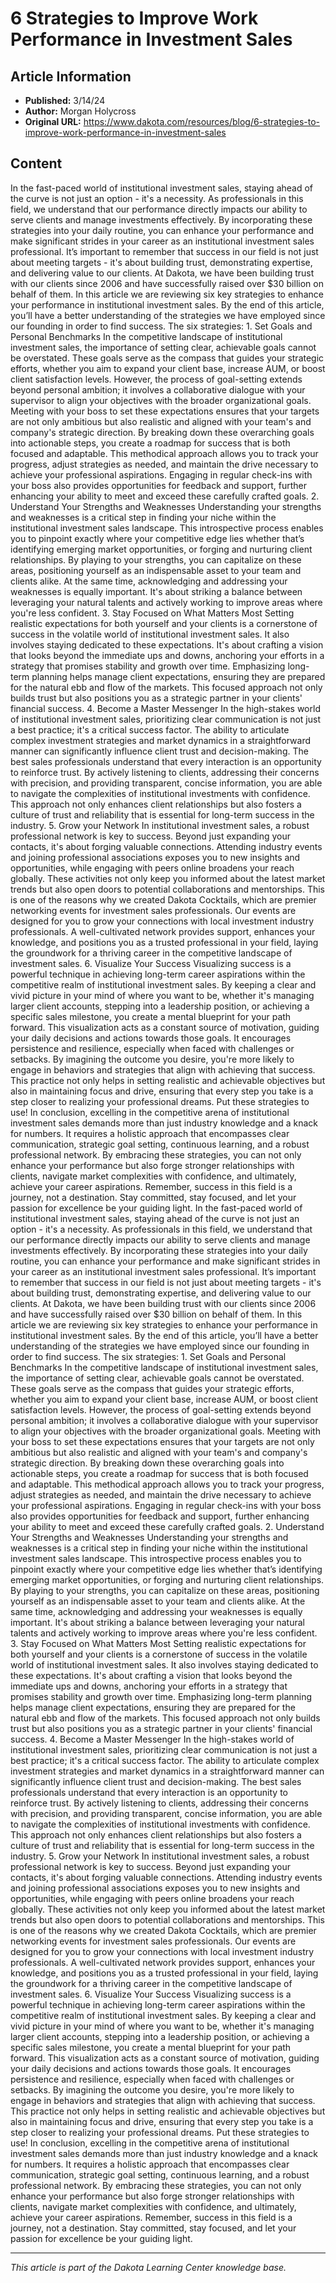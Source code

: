 # 6 Strategies to Improve Work Performance in Investment Sales

## Article Information
- **Published:** 3/14/24
- **Author:** Morgan Holycross
- **Original URL:** https://www.dakota.com/resources/blog/6-strategies-to-improve-work-performance-in-investment-sales

## Content

In the fast-paced world of institutional investment sales, staying ahead of the curve is not just an option - it's a necessity. As professionals in this field, we understand that our performance directly impacts our ability to serve clients and manage investments effectively. By incorporating these strategies into your daily routine, you can enhance your performance and make significant strides in your career as an institutional investment sales professional. It’s important to remember that success in our field is not just about meeting targets - it's about building trust, demonstrating expertise, and delivering value to our clients. At Dakota, we have been building trust with our clients since 2006 and have successfully raised over $30 billion on behalf of them. In this article we are reviewing six key strategies to enhance your performance in institutional investment sales. By the end of this article, you’ll have a better understanding of the strategies we have employed since our founding in order to find success. The six strategies: 1. Set Goals and Personal Benchmarks In the competitive landscape of institutional investment sales, the importance of setting clear, achievable goals cannot be overstated. These goals serve as the compass that guides your strategic efforts, whether you aim to expand your client base, increase AUM, or boost client satisfaction levels. However, the process of goal-setting extends beyond personal ambition; it involves a collaborative dialogue with your supervisor to align your objectives with the broader organizational goals. Meeting with your boss to set these expectations ensures that your targets are not only ambitious but also realistic and aligned with your team's and company's strategic direction. By breaking down these overarching goals into actionable steps, you create a roadmap for success that is both focused and adaptable. This methodical approach allows you to track your progress, adjust strategies as needed, and maintain the drive necessary to achieve your professional aspirations. Engaging in regular check-ins with your boss also provides opportunities for feedback and support, further enhancing your ability to meet and exceed these carefully crafted goals. 2. Understand Your Strengths and Weaknesses Understanding your strengths and weaknesses is a critical step in finding your niche within the institutional investment sales landscape. This introspective process enables you to pinpoint exactly where your competitive edge lies whether that’s identifying emerging market opportunities, or forging and nurturing client relationships. By playing to your strengths, you can capitalize on these areas, positioning yourself as an indispensable asset to your team and clients alike. At the same time, acknowledging and addressing your weaknesses is equally important. It's about striking a balance between leveraging your natural talents and actively working to improve areas where you're less confident. 3. Stay Focused on What Matters Most Setting realistic expectations for both yourself and your clients is a cornerstone of success in the volatile world of institutional investment sales. It also involves staying dedicated to these expectations. It's about crafting a vision that looks beyond the immediate ups and downs, anchoring your efforts in a strategy that promises stability and growth over time. Emphasizing long-term planning helps manage client expectations, ensuring they are prepared for the natural ebb and flow of the markets. This focused approach not only builds trust but also positions you as a strategic partner in your clients' financial success. 4. Become a Master Messenger In the high-stakes world of institutional investment sales, prioritizing clear communication is not just a best practice; it's a critical success factor. The ability to articulate complex investment strategies and market dynamics in a straightforward manner can significantly influence client trust and decision-making. The best sales professionals understand that every interaction is an opportunity to reinforce trust. By actively listening to clients, addressing their concerns with precision, and providing transparent, concise information, you are able to navigate the complexities of institutional investments with confidence. This approach not only enhances client relationships but also fosters a culture of trust and reliability that is essential for long-term success in the industry. 5. Grow your Network In institutional investment sales, a robust professional network is key to success. Beyond just expanding your contacts, it's about forging valuable connections. Attending industry events and joining professional associations exposes you to new insights and opportunities, while engaging with peers online broadens your reach globally. These activities not only keep you informed about the latest market trends but also open doors to potential collaborations and mentorships. This is one of the reasons why we created Dakota Cocktails, which are premier networking events for investment sales professionals. Our events are designed for you to grow your connections with local investment industry professionals. A well-cultivated network provides support, enhances your knowledge, and positions you as a trusted professional in your field, laying the groundwork for a thriving career in the competitive landscape of investment sales. 6. Visualize Your Success Visualizing success is a powerful technique in achieving long-term career aspirations within the competitive realm of institutional investment sales. By keeping a clear and vivid picture in your mind of where you want to be, whether it's managing larger client accounts, stepping into a leadership position, or achieving a specific sales milestone, you create a mental blueprint for your path forward. This visualization acts as a constant source of motivation, guiding your daily decisions and actions towards those goals. It encourages persistence and resilience, especially when faced with challenges or setbacks. By imagining the outcome you desire, you're more likely to engage in behaviors and strategies that align with achieving that success. This practice not only helps in setting realistic and achievable objectives but also in maintaining focus and drive, ensuring that every step you take is a step closer to realizing your professional dreams. Put these strategies to use! In conclusion, excelling in the competitive arena of institutional investment sales demands more than just industry knowledge and a knack for numbers. It requires a holistic approach that encompasses clear communication, strategic goal setting, continuous learning, and a robust professional network. By embracing these strategies, you can not only enhance your performance but also forge stronger relationships with clients, navigate market complexities with confidence, and ultimately, achieve your career aspirations. Remember, success in this field is a journey, not a destination. Stay committed, stay focused, and let your passion for excellence be your guiding light. In the fast-paced world of institutional investment sales, staying ahead of the curve is not just an option - it's a necessity. As professionals in this field, we understand that our performance directly impacts our ability to serve clients and manage investments effectively. By incorporating these strategies into your daily routine, you can enhance your performance and make significant strides in your career as an institutional investment sales professional. It’s important to remember that success in our field is not just about meeting targets - it's about building trust, demonstrating expertise, and delivering value to our clients. At Dakota, we have been building trust with our clients since 2006 and have successfully raised over $30 billion on behalf of them. In this article we are reviewing six key strategies to enhance your performance in institutional investment sales. By the end of this article, you’ll have a better understanding of the strategies we have employed since our founding in order to find success. The six strategies: 1. Set Goals and Personal Benchmarks In the competitive landscape of institutional investment sales, the importance of setting clear, achievable goals cannot be overstated. These goals serve as the compass that guides your strategic efforts, whether you aim to expand your client base, increase AUM, or boost client satisfaction levels. However, the process of goal-setting extends beyond personal ambition; it involves a collaborative dialogue with your supervisor to align your objectives with the broader organizational goals. Meeting with your boss to set these expectations ensures that your targets are not only ambitious but also realistic and aligned with your team's and company's strategic direction. By breaking down these overarching goals into actionable steps, you create a roadmap for success that is both focused and adaptable. This methodical approach allows you to track your progress, adjust strategies as needed, and maintain the drive necessary to achieve your professional aspirations. Engaging in regular check-ins with your boss also provides opportunities for feedback and support, further enhancing your ability to meet and exceed these carefully crafted goals. 2. Understand Your Strengths and Weaknesses Understanding your strengths and weaknesses is a critical step in finding your niche within the institutional investment sales landscape. This introspective process enables you to pinpoint exactly where your competitive edge lies whether that’s identifying emerging market opportunities, or forging and nurturing client relationships. By playing to your strengths, you can capitalize on these areas, positioning yourself as an indispensable asset to your team and clients alike. At the same time, acknowledging and addressing your weaknesses is equally important. It's about striking a balance between leveraging your natural talents and actively working to improve areas where you're less confident. 3. Stay Focused on What Matters Most Setting realistic expectations for both yourself and your clients is a cornerstone of success in the volatile world of institutional investment sales. It also involves staying dedicated to these expectations. It's about crafting a vision that looks beyond the immediate ups and downs, anchoring your efforts in a strategy that promises stability and growth over time. Emphasizing long-term planning helps manage client expectations, ensuring they are prepared for the natural ebb and flow of the markets. This focused approach not only builds trust but also positions you as a strategic partner in your clients' financial success. 4. Become a Master Messenger In the high-stakes world of institutional investment sales, prioritizing clear communication is not just a best practice; it's a critical success factor. The ability to articulate complex investment strategies and market dynamics in a straightforward manner can significantly influence client trust and decision-making. The best sales professionals understand that every interaction is an opportunity to reinforce trust. By actively listening to clients, addressing their concerns with precision, and providing transparent, concise information, you are able to navigate the complexities of institutional investments with confidence. This approach not only enhances client relationships but also fosters a culture of trust and reliability that is essential for long-term success in the industry. 5. Grow your Network In institutional investment sales, a robust professional network is key to success. Beyond just expanding your contacts, it's about forging valuable connections. Attending industry events and joining professional associations exposes you to new insights and opportunities, while engaging with peers online broadens your reach globally. These activities not only keep you informed about the latest market trends but also open doors to potential collaborations and mentorships. This is one of the reasons why we created Dakota Cocktails, which are premier networking events for investment sales professionals. Our events are designed for you to grow your connections with local investment industry professionals. A well-cultivated network provides support, enhances your knowledge, and positions you as a trusted professional in your field, laying the groundwork for a thriving career in the competitive landscape of investment sales. 6. Visualize Your Success Visualizing success is a powerful technique in achieving long-term career aspirations within the competitive realm of institutional investment sales. By keeping a clear and vivid picture in your mind of where you want to be, whether it's managing larger client accounts, stepping into a leadership position, or achieving a specific sales milestone, you create a mental blueprint for your path forward. This visualization acts as a constant source of motivation, guiding your daily decisions and actions towards those goals. It encourages persistence and resilience, especially when faced with challenges or setbacks. By imagining the outcome you desire, you're more likely to engage in behaviors and strategies that align with achieving that success. This practice not only helps in setting realistic and achievable objectives but also in maintaining focus and drive, ensuring that every step you take is a step closer to realizing your professional dreams. Put these strategies to use! In conclusion, excelling in the competitive arena of institutional investment sales demands more than just industry knowledge and a knack for numbers. It requires a holistic approach that encompasses clear communication, strategic goal setting, continuous learning, and a robust professional network. By embracing these strategies, you can not only enhance your performance but also forge stronger relationships with clients, navigate market complexities with confidence, and ultimately, achieve your career aspirations. Remember, success in this field is a journey, not a destination. Stay committed, stay focused, and let your passion for excellence be your guiding light.

---

*This article is part of the Dakota Learning Center knowledge base.*